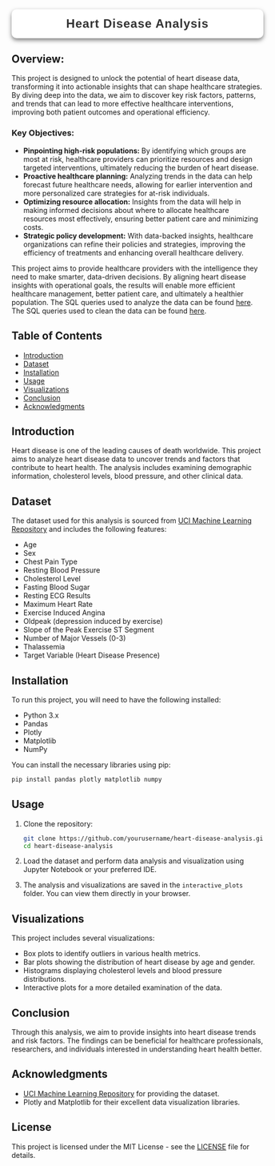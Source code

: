 <h1 style="font-family: 'Poppins', sans-serif; font-weight: 700; color: #1c1c1c; background: white; padding: 15px; border-radius: 10px; text-align: center; box-shadow: 0 4px 8px rgba(0, 0, 0, 0.5); letter-spacing: 1px; text-transform: capitalize; font-size: 1.5rem;">
<span style="color: #333333;">Heart disease analysis</span>
</h1>



## Overview:
This project is designed to unlock the potential of heart disease data, transforming it into actionable insights that can shape healthcare strategies. By diving deep into the data, we aim to discover key risk factors, patterns, and trends that can lead to more effective healthcare interventions, improving both patient outcomes and operational efficiency.

### Key Objectives:

- **Pinpointing high-risk populations:** By identifying which groups are most at risk, healthcare providers can prioritize resources and design targeted interventions, ultimately reducing the burden of heart disease.
- **Proactive healthcare planning:** Analyzing trends in the data can help forecast future healthcare needs, allowing for earlier intervention and more personalized care strategies for at-risk individuals.
- **Optimizing resource allocation:** Insights from the data will help in making informed decisions about where to allocate healthcare resources most effectively, ensuring better patient care and minimizing costs.
- **Strategic policy development:** With data-backed insights, healthcare organizations can refine their policies and strategies, improving the efficiency of treatments and enhancing overall healthcare delivery.

This project aims to provide healthcare providers with the intelligence they need to make smarter, data-driven decisions. By aligning heart disease insights with operational goals, the results will enable more efficient healthcare management, better patient care, and ultimately a healthier population.
The SQL queries used to analyze the data can be found [here](https://github.com/Maaz-Umar-00/Heart-Disease-Analysis-Project/blob/main/02_heart_diseases_data_analysis.ipynb).
The SQL queries used to clean the data can be found [here](https://github.com/Maaz-Umar-00/Heart-Disease-Analysis-Project/blob/main/01_heart_disease_data_cleaning.ipynb).

## Table of Contents
- [Introduction](#introduction)
- [Dataset](#dataset)
- [Installation](#installation)
- [Usage](#usage)
- [Visualizations](#visualizations)
- [Conclusion](#conclusion)
- [Acknowledgments](#acknowledgments)

## Introduction
Heart disease is one of the leading causes of death worldwide. This project aims to analyze heart disease data to uncover trends and factors that contribute to heart health. The analysis includes examining demographic information, cholesterol levels, blood pressure, and other clinical data.

## Dataset
The dataset used for this analysis is sourced from [UCI Machine Learning Repository](https://archive.ics.uci.edu/ml/datasets/Heart+Disease) and includes the following features:
- Age
- Sex
- Chest Pain Type
- Resting Blood Pressure
- Cholesterol Level
- Fasting Blood Sugar
- Resting ECG Results
- Maximum Heart Rate
- Exercise Induced Angina
- Oldpeak (depression induced by exercise)
- Slope of the Peak Exercise ST Segment
- Number of Major Vessels (0-3)
- Thalassemia
- Target Variable (Heart Disease Presence)

## Installation
To run this project, you will need to have the following installed:
- Python 3.x
- Pandas
- Plotly
- Matplotlib
- NumPy

You can install the necessary libraries using pip:
```bash
pip install pandas plotly matplotlib numpy
```

## Usage
1. Clone the repository:
   ```bash
   git clone https://github.com/yourusername/heart-disease-analysis.git
   cd heart-disease-analysis
   ```

2. Load the dataset and perform data analysis and visualization using Jupyter Notebook or your preferred IDE.

3. The analysis and visualizations are saved in the `interactive_plots` folder. You can view them directly in your browser.

## Visualizations
This project includes several visualizations:
- Box plots to identify outliers in various health metrics.
- Bar plots showing the distribution of heart disease by age and gender.
- Histograms displaying cholesterol levels and blood pressure distributions.
- Interactive plots for a more detailed examination of the data.

## Conclusion
Through this analysis, we aim to provide insights into heart disease trends and risk factors. The findings can be beneficial for healthcare professionals, researchers, and individuals interested in understanding heart health better.

## Acknowledgments
- [UCI Machine Learning Repository](https://archive.ics.uci.edu/ml/datasets/Heart+Disease) for providing the dataset.
- Plotly and Matplotlib for their excellent data visualization libraries.

## License
This project is licensed under the MIT License - see the [LICENSE](LICENSE) file for details.
